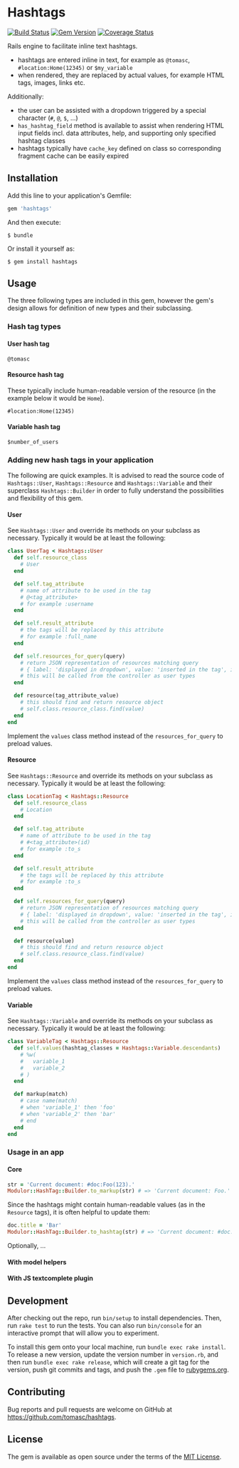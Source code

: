 # Hashtags

[![Build Status](https://travis-ci.org/tomasc/hashtags.svg)](https://travis-ci.org/tomasc/hashtags) [![Gem Version](https://badge.fury.io/rb/hashtags.svg)](http://badge.fury.io/rb/hashtags) [![Coverage Status](https://img.shields.io/coveralls/tomasc/hashtags.svg)](https://coveralls.io/r/tomasc/hashtags)

Rails engine to facilitate inline text hashtags.

- hashtags are entered inline in text, for example as `@tomasc`, `#location:Home(12345)` or `$my_variable`
- when rendered, they are replaced by actual values, for example HTML tags, images, links etc.

Additionally:

- the user can be assisted with a dropdown triggered by a special character (`#`, `@`, `$`, ...)
- `has_hashtag_field` method is available to assist when rendering HTML input fields incl. data attributes, help, and supporting only specified hashtag classes
- hashtags typically have `cache_key` defined on class so corresponding fragment cache can be easily expired

## Installation

Add this line to your application's Gemfile:

```ruby
gem 'hashtags'
```

And then execute:

```
$ bundle
```

Or install it yourself as:

```
$ gem install hashtags
```

## Usage

The three following types are included in this gem, however the gem's design allows for definition of new types and their subclassing.

### Hash tag types

#### User hash tag

```
@tomasc
```

#### Resource hash tag

These typically include human-readable version of the resource (in the example below it would be `Home`).

```
#location:Home(12345)
```

#### Variable hash tag

```
$number_of_users
```

### Adding new hash tags in your application

The following are quick examples. It is advised to read the source code of `Hashtags::User`, `Hashtags::Resource` and `Hashtags::Variable` and their superclass `Hashtags::Builder` in order to fully understand the possibilities and flexibility of this gem.

#### User

See `Hashtags::User` and override its methods on your subclass as necessary. Typically it would be at least the following:

```ruby
class UserTag < Hashtags::User
  def self.resource_class
    # User
  end

  def self.tag_attribute
    # name of attribute to be used in the tag
    # @<tag_attribute>
    # for example :username
  end

  def self.result_attribute
    # the tags will be replaced by this attribute
    # for example :full_name
  end

  def self.resources_for_query(query)
    # return JSON representation of resources matching query
    # { label: 'displayed in dropdown', value: 'inserted in the tag', id: … }
    # this will be called from the controller as user types
  end

  def resource(tag_attribute_value)
    # this should find and return resource object
    # self.class.resource_class.find(value)
  end
end
```

Implement the `values` class method instead of the `resources_for_query` to preload values.

#### Resource

See `Hashtags::Resource` and override its methods on your subclass as necessary. Typically it would be at least the following:

```ruby
class LocationTag < Hashtags::Resource
  def self.resource_class
    # Location
  end

  def self.tag_attribute
    # name of attribute to be used in the tag
    # #<tag_attribute>(id)
    # for example :to_s
  end

  def self.result_attribute
    # the tags will be replaced by this attribute
    # for example :to_s
  end

  def self.resources_for_query(query)
    # return JSON representation of resources matching query
    # { label: 'displayed in dropdown', value: 'inserted in the tag', id: … }
    # this will be called from the controller as user types
  end

  def resource(value)
    # this should find and return resource object
    # self.class.resource_class.find(value)
  end
end
```

Implement the `values` class method instead of the `resources_for_query` to preload values.

#### Variable

See `Hashtags::Variable` and override its methods on your subclass as necessary. Typically it would be at least the following:

```ruby
class VariableTag < Hashtags::Resource
  def self.values(hashtag_classes = Hashtags::Variable.descendants)
    # %w(
    #   variable_1
    #   variable_2
    # )
  end

  def markup(match)
    # case name(match)
    # when 'variable_1' then 'foo'
    # when 'variable_2' then 'bar'
    # end
  end
end
```

### Usage in an app

#### Core

```ruby
str = 'Current document: #doc:Foo(123).'
Modulor::HashTag::Builder.to_markup(str) # => 'Current document: Foo.'
```

Since the hashtags might contain human-readable values (as in the `Resource` tags), it is often helpful to update them:

```ruby
doc.title = 'Bar'
Modulor::HashTag::Builder.to_hashtag(str) # => 'Current document: #doc:Bar(123).'
```

Optionally, …

#### With model helpers

#### With JS textcomplete plugin


## Development

After checking out the repo, run `bin/setup` to install dependencies. Then, run `rake test` to run the tests. You can also run `bin/console` for an interactive prompt that will allow you to experiment.

To install this gem onto your local machine, run `bundle exec rake install`. To release a new version, update the version number in `version.rb`, and then run `bundle exec rake release`, which will create a git tag for the version, push git commits and tags, and push the `.gem` file to [rubygems.org](https://rubygems.org).

## Contributing

Bug reports and pull requests are welcome on GitHub at <https://github.com/tomasc/hashtags>.

## License

The gem is available as open source under the terms of the [MIT License](http://opensource.org/licenses/MIT).
